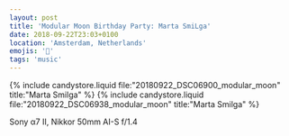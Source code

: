 ```yaml
---
layout: post
title: 'Modular Moon Birthday Party: Marta SmiLga'
date: 2018-09-22T23:03+0100
location: 'Amsterdam, Netherlands'
emojis: '🎹'
tags: 'music'
---
```


{% include candystore.liquid file:"20180922_DSC06900_modular_moon" title:"Marta Smilga" %}
{% include candystore.liquid file:"20180922_DSC06938_modular_moon" title:"Marta Smilga" %}

Sony α7 II, Nikkor 50mm AI-S f/1.4
